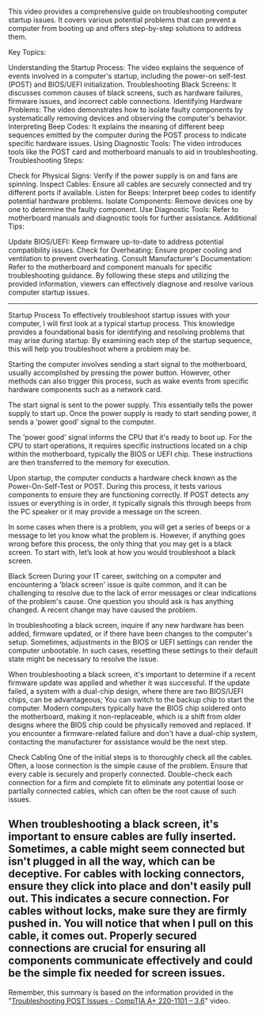 This video provides a comprehensive guide on troubleshooting computer startup issues. It covers various potential problems that can prevent a computer from booting up and offers step-by-step solutions to address them.

Key Topics:

Understanding the Startup Process: The video explains the sequence of events involved in a computer's startup, including the power-on self-test (POST) and BIOS/UEFI initialization.
Troubleshooting Black Screens: It discusses common causes of black screens, such as hardware failures, firmware issues, and incorrect cable connections.
Identifying Hardware Problems: The video demonstrates how to isolate faulty components by systematically removing devices and observing the computer's behavior.
Interpreting Beep Codes: It explains the meaning of different beep sequences emitted by the computer during the POST process to indicate specific hardware issues.
Using Diagnostic Tools: The video introduces tools like the POST card and motherboard manuals to aid in troubleshooting.
Troubleshooting Steps:

Check for Physical Signs: Verify if the power supply is on and fans are spinning.
Inspect Cables: Ensure all cables are securely connected and try different ports if available.
Listen for Beeps: Interpret beep codes to identify potential hardware problems.
Isolate Components: Remove devices one by one to determine the faulty component.
Use Diagnostic Tools: Refer to motherboard manuals and diagnostic tools for further assistance.
Additional Tips:

Update BIOS/UEFI: Keep firmware up-to-date to address potential compatibility issues.
Check for Overheating: Ensure proper cooling and ventilation to prevent overheating.
Consult Manufacturer's Documentation: Refer to the motherboard and component manuals for specific troubleshooting guidance.
By following these steps and utilizing the provided information, viewers can effectively diagnose and resolve various computer startup issues.

---
Startup Process
To effectively troubleshoot startup issues with your computer, I will first look at a typical startup process. This knowledge provides a foundational basis for identifying and resolving problems that may arise during startup. By examining each step of the startup sequence, this will help you troubleshoot where a problem may be.

Starting the computer involves sending a start signal to the motherboard, usually accomplished by pressing the power button. However, other methods can also trigger this process, such as wake events from specific hardware components such as a network card.

The start signal is sent to the power supply. This essentially tells the power supply to start up. Once the power supply is ready to start sending power, it sends a ‘power good’ signal to the computer.

The 'power good' signal informs the CPU that it's ready to boot up. For the CPU to start operations, it requires specific instructions located on a chip within the motherboard, typically the BIOS or UEFI chip. These instructions are then transferred to the memory for execution.

Upon startup, the computer conducts a hardware check known as the Power-On-Self-Test or POST. During this process, it tests various components to ensure they are functioning correctly. If POST detects any issues or everything is in order, it typically signals this through beeps from the PC speaker or it may provide a message on the screen.

In some cases when there is a problem, you will get a series of beeps or a message to let you know what the problem is. However, if anything goes wrong before this process, the only thing that you may get is a black screen. To start with, let’s look at how you would troubleshoot a black screen.

Black Screen
During your IT career, switching on a computer and encountering a 'black screen' issue is quite common, and it can be challenging to resolve due to the lack of error messages or clear indications of the problem's cause. One question you should ask is has anything changed. A recent change may have caused the problem.

In troubleshooting a black screen, inquire if any new hardware has been added, firmware updated, or if there have been changes to the computer's setup. Sometimes, adjustments in the BIOS or UEFI settings can render the computer unbootable. In such cases, resetting these settings to their default state might be necessary to resolve the issue.

When troubleshooting a black screen, it's important to determine if a recent firmware update was applied and whether it was successful. If the update failed, a system with a dual-chip design, where there are two BIOS/UEFI chips, can be advantageous; You can switch to the backup chip to start the computer. Modern computers typically have the BIOS chip soldered onto the motherboard, making it non-replaceable, which is a shift from older designs where the BIOS chip could be physically removed and replaced. If you encounter a firmware-related failure and don't have a dual-chip system, contacting the manufacturer for assistance would be the next step.

Check Cabling
One of the initial steps is to thoroughly check all the cables. Often, a loose connection is the simple cause of the problem. Ensure that every cable is securely and properly connected. Double-check each connection for a firm and complete fit to eliminate any potential loose or partially connected cables, which can often be the root cause of such issues.

When troubleshooting a black screen, it's important to ensure cables are fully inserted. Sometimes, a cable might seem connected but isn't plugged in all the way, which can be deceptive. For cables with locking connectors, ensure they click into place and don't easily pull out. This indicates a secure connection. For cables without locks, make sure they are firmly pushed in. You will notice that when I pull on this cable, it comes out. Properly secured connections are crucial for ensuring all components communicate effectively and could be the simple fix needed for screen issues.
---

Remember, this summary is based on the information provided in the "[Troubleshooting POST Issues - CompTIA A+ 220-1101 – 3.6](https://www.youtube.com/watch?v=fuOg68A4Njw&list=PL1l78n6W8zyrFmq3X1ICQYk_unsavtbzi&index=31)" video.

